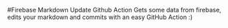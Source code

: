 #Firebase Markdown Update Github Action
Gets some data from firebase, edits your markdown and commits with an easy GitHub Action :)

